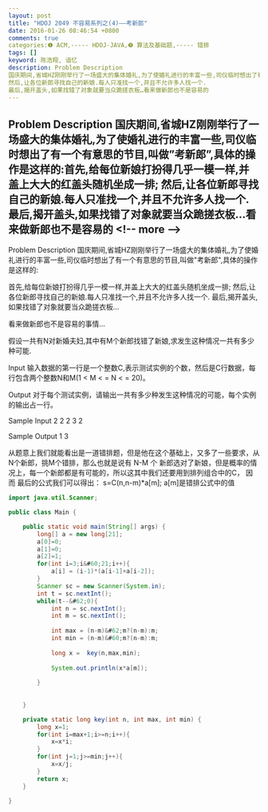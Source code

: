 ```yaml
---
layout: post
title: "HDOJ 2049 不容易系列之(4)——考新郎"
date: 2016-01-26 08:46:54 +0800
comments: true
categories:❶ ACM,----- HDOJ-JAVA,❺ 算法及基础题,----- 错排
tags: []
keyword: 陈浩翔, 谙忆
description: Problem Description 
国庆期间,省城HZ刚刚举行了一场盛大的集体婚礼,为了使婚礼进行的丰富一些,司仪临时想出了有一个有意思的节目,叫做”考新郎”,具体的操作是这样的:首先,给每位新娘打扮得几乎一模一样,并盖上大大的红盖头随机坐成一排; 
然后,让各位新郎寻找自己的新娘.每人只准找一个,并且不允许多人找一个. 
最后,揭开盖头,如果找错了对象就要当众跪搓衣板…看来做新郎也不是容易的 
---
```



Problem Description 
国庆期间,省城HZ刚刚举行了一场盛大的集体婚礼,为了使婚礼进行的丰富一些,司仪临时想出了有一个有意思的节目,叫做”考新郎”,具体的操作是这样的:首先,给每位新娘打扮得几乎一模一样,并盖上大大的红盖头随机坐成一排; 
然后,让各位新郎寻找自己的新娘.每人只准找一个,并且不允许多人找一个. 
最后,揭开盖头,如果找错了对象就要当众跪搓衣板…看来做新郎也不是容易的
&#60;!-- more --&#62;
----------


Problem Description
国庆期间,省城HZ刚刚举行了一场盛大的集体婚礼,为了使婚礼进行的丰富一些,司仪临时想出了有一个有意思的节目,叫做"考新郎",具体的操作是这样的:


首先,给每位新娘打扮得几乎一模一样,并盖上大大的红盖头随机坐成一排;
然后,让各位新郎寻找自己的新娘.每人只准找一个,并且不允许多人找一个.
最后,揭开盖头,如果找错了对象就要当众跪搓衣板...

看来做新郎也不是容易的事情...

假设一共有N对新婚夫妇,其中有M个新郎找错了新娘,求发生这种情况一共有多少种可能.

 

Input
输入数据的第一行是一个整数C,表示测试实例的个数，然后是C行数据，每行包含两个整数N和M(1 &#60; M &#60; = N &#60; = 20)。

 

Output
对于每个测试实例，请输出一共有多少种发生这种情况的可能，每个实例的输出占一行。

 

Sample Input
2
2 2
3 2
 

Sample Output
1
3

从题意上我们就能看出是一道错排题，但是他在这个基础上，又多了一些要求，从N个新郎，挑M个错排，那么也就是说有 N-M 个 新郎选对了新娘，但是概率的情况上，每一个新郎都是有可能的，所以这其中我们还要用到排列组合中的C，
因而 最后的公式我们可以得出： s=C(n,n-m)*a[m];  a[m]是错排公式中的值


```java
import java.util.Scanner;

public class Main {

	public static void main(String[] args) {
		long[] a = new long[21];
		a[0]=0;
		a[1]=0;
		a[2]=1;
		for(int i=3;i&#60;21;i++){
			a[i] = (i-1)*(a[i-1]+a[i-2]);
		}
		Scanner sc = new Scanner(System.in);
		int t = sc.nextInt();
		while(t--&#62;0){
			int n = sc.nextInt();
			int m = sc.nextInt();
			
			int max = (n-m)&#62;m?(n-m):m;
			int min = (n-m)&#60;m?(n-m):m;
			
			long x =  key(n,max,min);
			
			System.out.println(x*a[m]);
			
		}
		
		
	}

	private static long key(int n, int max, int min) {
		long x=1;
		for(int i=max+1;i>=n;i++){
			x=x*i;
		}
		for(int j=1;j>=min;j++){
			x=x/j;
		}
		return x;
	}

}

```